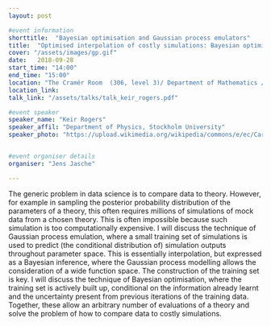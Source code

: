 ```yaml
---
layout: post

#event information
shorttitle:  "Bayesian optimisation and Gaussian process emulators"
title:  "Optimised interpolation of costly simulations: Bayesian optimisation and Gaussian process emulators"
cover: "/assets/images/gp.gif"
date:   2018-09-28
start_time: "14:00"
end_time: "15:00"
location: "The Cramér Room  (306, level 3)/ Department of Mathematics / Stockholm University / Kräftriket, house no. 6"
location_link:
talk_link: "/assets/talks/talk_keir_rogers.pdf"

#event speaker
speaker_name: "Keir Rogers"
speaker_affil: "Department of Physics, Stockholm University"
speaker_photo: "https://upload.wikimedia.org/wikipedia/commons/e/ec/Carl_Friedrich_Gauss_1840_by_Jensen.jpg"


#event organiser details
organiser: "Jens Jasche"

---
```

The generic problem in data science is to compare data to theory. However, for example in sampling the posterior probability distribution of the parameters of a theory, this often requires millions of simulations of mock data from a chosen theory. This is often impossible because such simulation is too computationally expensive. I will discuss the technique of Gaussian process emulation, where a small training set of simulations is used to predict (the conditional distribution of) simulation outputs throughout parameter space. This is essentially interpolation, but expressed as a Bayesian inference, where the Gaussian process modelling allows the consideration of a wide function space. The construction of the training set is key. I will discuss the technique of Bayesian optimisation, where the training set is actively built up, conditional on the information already learnt and the uncertainty present from previous iterations of the training data. Together, these allow an arbitrary number of evaluations of a theory and solve the problem of how to compare data to costly simulations.
